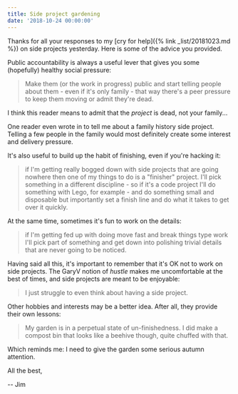 ```yaml
---
title: Side project gardening
date: '2018-10-24 00:00:00'
---
```


Thanks for all your responses to my [cry for help]({% link _list/20181023.md %}) on side projects yesterday. Here is some of the advice you provided.

Public accountability is always a useful lever that gives you some (hopefully) healthy social pressure:

> Make them (or the work in progress) public and start telling people about them - even if it's only family - that way there's a peer pressure to keep them moving or admit they're dead.

I think this reader means to admit that the _project_ is dead, not your family...

One reader even wrote in to tell me about a family history side project. Telling a few people in the family would most definitely create some interest and delivery pressure.

It's also useful to build up the habit of finishing, even if you're hacking it:

>  if I'm getting really bogged down with side projects that are going nowhere then one of my things to do is a "finisher" project. I'll pick something in a different discipline - so if it's a code project I'll do something with Lego, for example - and do something small and disposable but importantly set a finish line and do what it takes to get over it quickly.

At the same time, sometimes it's fun to work on the details:

> if I'm getting fed up with doing move fast and break things type work I'll pick part of something and get down into polishing trivial details that are never going to be noticed.

Having said all this, it's important to remember that it's OK not to work on side projects. The GaryV notion of _hustle_ makes me uncomfortable at the best of times, and side projects are meant to be enjoyable:

> I just struggle to even think about having a side project.

Other hobbies and interests may be a better idea. After all, they provide their own lessons:

> My garden is in a perpetual state of un-finishedness. I did make a compost bin that looks like a beehive though, quite chuffed with that.

Which reminds me: I need to give the garden some serious autumn attention.

All the best,

-- Jim
